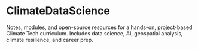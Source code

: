 # ClimateDataScience
Notes, modules, and open-source resources for a hands-on, project-based Climate Tech curriculum. Includes data science, AI, geospatial analysis, climate resilience, and career prep.
